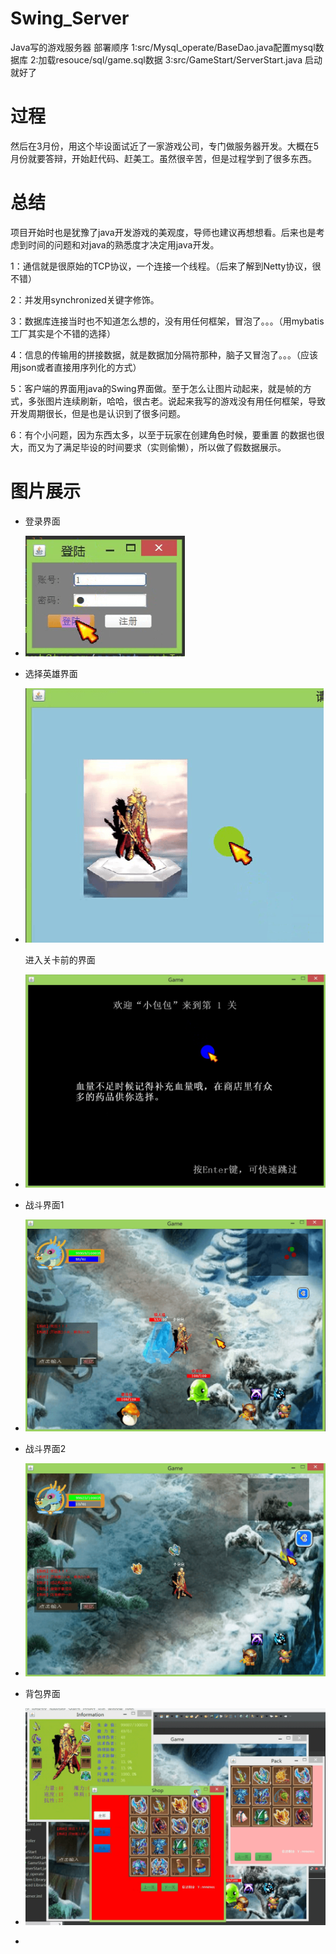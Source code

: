 # Swing_Server
Java写的游戏服务器
部署顺序
1:src/Mysql_operate/BaseDao.java配置mysql数据库
2:加载resouce/sql/game.sql数据
3:src/GameStart/ServerStart.java 启动就好了

# 过程
然后在3月份，用这个毕设面试近了一家游戏公司，专门做服务器开发。大概在5月份就要答辩，开始赶代码、赶美工。虽然很辛苦，但是过程学到了很多东西。

# 总结
项目开始时也是犹豫了java开发游戏的美观度，导师也建议再想想看。后来也是考虑到时间的问题和对java的熟悉度才决定用java开发。

1：通信就是很原始的TCP协议，一个连接一个线程。（后来了解到Netty协议，很不错）

2：并发用synchronized关键字修饰。

3：数据库连接当时也不知道怎么想的，没有用任何框架，冒泡了。。。（用mybatis工厂其实是个不错的选择）

4：信息的传输用的拼接数据，就是数据加分隔符那种，脑子又冒泡了。。。（应该用json或者直接用序列化的方式）

5：客户端的界面用java的Swing界面做。至于怎么让图片动起来，就是帧的方式，多张图片连续刷新，哈哈，很古老。说起来我写的游戏没有用任何框架，导致开发周期很长，但是也是认识到了很多问题。

6：有个小问题，因为东西太多，以至于玩家在创建角色时候，要重置 的数据也很大，而又为了满足毕设的时间要求（实则偷懒），所以做了假数据展示。

# 图片展示

* 登录界面

* ![1](https://github.com/xiaobaobao007/Swing_Server/blob/master/resouce/img/show/login.png)

* 选择英雄界面

* ![1](https://github.com/xiaobaobao007/Swing_Server/blob/master/resouce/img/show/choose.png)

  进入关卡前的界面

* ![1](https://github.com/xiaobaobao007/Swing_Server/blob/master/resouce/img/show/loading.png)

* 战斗界面1

* ![1](https://github.com/xiaobaobao007/Swing_Server/blob/master/resouce/img/show/fighting1.png)

* 战斗界面2

* ![1](https://github.com/xiaobaobao007/Swing_Server/blob/master/resouce/img/show/fighting2.png)

* 背包界面

* ![1](https://github.com/xiaobaobao007/Swing_Server/blob/master/resouce/img/show/menu.png)

* 
